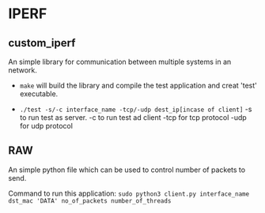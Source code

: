 # IPERF

## custom_iperf
An simple library for communication between multiple systems in an network.

- `make` will build the library and compile the test application and creat 'test' executable.

- `./test -s/-c interface_name -tcp/-udp dest_ip[incase of client]`
	-s to run test as server.
	-c to run test ad client
	-tcp for tcp protocol
	-udp for udp protocol


## RAW
An simple python file which can be used to control number of packets to send.

Command to run this application:
`sudo python3 client.py interface_name dst_mac 'DATA' no_of_packets number_of_threads`




